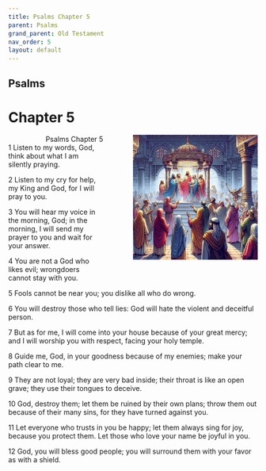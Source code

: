 ```yaml
---
title: Psalms Chapter 5
parent: Psalms
grand_parent: Old Testament
nav_order: 5
layout: default
---
```


## Psalms

# Chapter 5

<div style="clear: both; text-align: right;">
    <div style="max-width: 50%; height: auto; float: right; margin: 0 0 10px 10px; padding-left: 10%;">
        <img src="/assets/Image/Psalms/500/5.jpg" alt="Psalms Chapter 5" class="chapter-image">
    </div>
    <figcaption style="font-size: 14px; text-align: right;">Psalms Chapter 5</figcaption>
</div>
1 Listen to my words, God, think about what I am silently praying.

2 Listen to my cry for help, my King and God, for I will pray to you.

3 You will hear my voice in the morning, God; in the morning, I will send my prayer to you and wait for your answer.

4 You are not a God who likes evil; wrongdoers cannot stay with you.

5 Fools cannot be near you; you dislike all who do wrong.

6 You will destroy those who tell lies: God will hate the violent and deceitful person.

7 But as for me, I will come into your house because of your great mercy; and I will worship you with respect, facing your holy temple.

8 Guide me, God, in your goodness because of my enemies; make your path clear to me.

9 They are not loyal; they are very bad inside; their throat is like an open grave; they use their tongues to deceive.

10 God, destroy them; let them be ruined by their own plans; throw them out because of their many sins, for they have turned against you.

11 Let everyone who trusts in you be happy; let them always sing for joy, because you protect them. Let those who love your name be joyful in you.

12 God, you will bless good people; you will surround them with your favor as with a shield.


